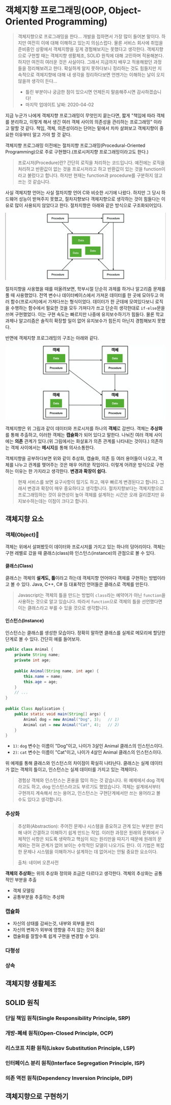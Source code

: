 # 객체지향 프로그래밍(OOP, Object-Oriented Programming)
> 객체지향으로 프로그래밍을 한다... 개발을 접하면서 가장 많이 들어본 말이다. 하지만 여전히 이에 대해 이해하고 있는지 의심스럽다. 물론 서비스 회사에 취업을 준비중인 상황에서 객체지향을 깊게 경험해보지는 못했다고 생각한다. 객체지향으로 구현할 때는 객체지향 생활체조, SOLID 원칙에 대해 고민하며 적용해본다. 하지만 여전히 여러운 것은 사실이다. 그래서 지금까지 배우고 적용해왔던 과정들을 정리해보려고 한다. 확실하게 알지 못하다보니 정리하는 것도 힘들지만 지속적으로 객체지향에 대해 내 생각을 정리하다보면 언젠가는 이해하는 날이 오지 않을까 생각이 든다...
> - 틀린 부분이나 궁금한 점이 있으시면 언제든지 말씀해주시면 감사하겠습니다!
> - 마지막 업데이트 날짜: 2020-04-02

지금 누군가 나에게 객체지향 프로그래밍이 무엇인지 묻는다면, 짧게 "책임에 따라 객체를 분리하고, 이렇게 해서 생긴 여러 객체 사이의 의존성을 관리하는 프로그래밍"
이라고 말할 것 같다. 책임, 객체, 의존성이라는 단어는 밑에서 차차 살펴보고 객체지향이 중요한 이유부터 알고 가야 할 것 같다.

객체지향 프로그래밍 이전에는 절차지향 프로그래밍(Procedural-Oriented Programming)으로 주로 구현했다.(프로시저지향 프로그래밍이라고도 한다.) 

> 프로시저(Procedure)란? 간단히 로직을 처리하는 코드입니다. 예전에는 로직을 처리하고 반환값이 없는 것을 프로시저라고 하고 반환값이 있는 것을 function이라고 불렀다고 합니다. 하지만 현재는 function과 procedure를 구분하지 않고 쓰는 것 같습니다.

사실 객체지향 언어는 사실 절차지향 언어 C와 비슷한 시기에 나왔다. 하지만 그 당시 하드웨어 성능이 받쳐주지 못했고, 절차지향보다 객체지향으로 생각하는 것이 힘들다는 이유로 많이 사용되지 않았다고 한다. 절차지향은 아래와 같은 방식으로 구조화되어있다.

![img1](./images/procedural-oriented-programming.png)

절차지향을 사옹했을 때를 떠올려보면, 학부시절 단순히 과제를 하거나 알고리즘 문제를 풀 때 사용했었다. 전역 변수나 데이터베이스에서 가져온 데이터를 한 곳에 모아두고 여러 함수(프로시저)에서 가져다쓰는 형식이었다. 데이터가 한 군데에 모여있다보니 로직을 수행하는 함수에서 필요한 것을 모두 가져다가 쓰고 단순히 생각한대로 `if-else`문을 쓰며 구현했었다. 이는 구현 속도는 빠르지만 나중에 유지보수하기가 힘들다. 물론 학교 과제나 알고리즘은 솔직히 확장할 일이 없어 유지보수가 힘든지 아닌지 경험해보지 못했다.

반면에 객체지향 프로그래밍의 구조는 아래와 같다.

![img2](./images/object-oriented-programming.png)

객체지향은 위 그림과 같이 데이터와 프로시저를 하나의 **객체**로 감싼다. 객체는 **추상화**를 통해 추출하고, 이러한 객체는 **캡슐화**가 되어 있다고 말한다. 나눠진 여러 객체 사이에는 **의존** 관계가 있다.(위 그림에서는 화살표가 의존 관계를 나타내는 것이다.) 의존하는 객체 사이에서는 **메시지**를 통해 의사소통한다.

객체지향을 공부하다보면 위와 같이 추상화, 캡슐화, 의존 등 여러 용어들이 나오고, 객체를 나누고 관계를 맺어주는 것은 매우 어려운 작업이다. 이렇게 어려운 방식으로 구현하는 이유는 한 가지라고 생각한다. **변경과 확장이 쉽다.** 

> 현재 서비스를 보면 요구사항이 많기도 하고, 매우 빠르게 변경된다고 합니다. 그래서 변경과 확장이 매우 중요하다고 생각합니다. 절차지향보다는 객체지향으로 프로그래밍하는 것이 유연성이 높아 객체를 설계하는 시간은 오래 걸리겠지만 유지보수하는데는 이점이 크다고 합니다.

## 객체지향 요소
### 객체(Object)
객체는 위에서 살펴봤듯이 데이터와 프로시저를 가지고 있는 하나의 덩어리이다. 객체는 구현 레벨로 갔을 때 클래스(class)와 인스턴스(instance)의 관점으로 볼 수 있다.

#### 클래스(Class)
클래스는 객체의 **설계도, 틀**이라고 하는데 객체지향 언어마다 객체를 구현하는 방법이라고 볼 수 있다. Java, C++, C# 등 대표적인 언어들은 클래스로 객체를 만든다. 

> Javascript는 객체의 틀을 만드는 방법이 `class`라는 예약어가 아닌 `function`을 사용하는 것으로 알고 있습니다. 따라서 `function`으로 객체의 틀을 선언했다면 이는 클래스라고 부를 수 있을 것으로 생각합니다.

#### 인스턴스(Instance)
인스턴스는 클래스를 생성한 모습이다. 정확히 말하면 클래스를 실제로 메모리에 할당한 단계로 볼 수 있다. 간단히 예를 들어보자.

```java
public class Animal {
    private String name;
    private int age;

    public Animal(String name, int age) {
        this.name = name;
        this.age = age;
    }
    // ...
}

public Class Application {
    public static void main(String[] args) {
        Animal dog = new Animal("Dog", 3);   // 1)
        Animal cat = new Animal("Cat", 4);   // 2)
    }
}
```

- `1)`: `dog` 변수는 이름이 "Dog"이고, 나이가 3살인 Animal 클래스의 인스턴스이다.
- `2)`: `cat` 변수는 이름이 "Cat"이고, 나이가 4살인 Animal 클래스의 인스턴스이다.

위 예제를 통해 클래스와 인스턴스의 차이점이 확실히 나타난다. 클래스는 실제 데이터가 없는 객체의 틀이고, 인스턴스는 실제 데이터를 가지고 있는 객체이다.

> 경험상 객체와 인스턴스는 혼용을 많이 하는 것 같습니다. 위 예제에서 dog 객체라고도 하고, dog 인스턴스라고도 부르기도 했었습니다. 객체는 설계에서부터 구현까지 계속해서 쓰는 용어고, 인스턴스는 구현단계에서만 쓰는 용어라고 볼 수도 있다고 생각합니다.

### 추상화
> 추상화(Abstraction): 주어진 문제나 시스템을 중요하고 관계 있는 부분만 분리해 내어 간결하고 이해하기 쉽게 만드는 작업. 이러한 과정은 원래의 문제에서 구체적인 사항은 되도록 생략하고 핵심이 되는 원리만을 따지기 때문에 원래의 문제와는 전혀 관계가 없어 보이는 수학적인 모델이 나오기도 한다. 이 기법은 복잡한 문제나 시스템을 이해하거나 설계하는 데 없어서는 안될 중요한 요소이다.
>
> 출처: 네이버 오픈사전

**객체의 추상화**는 위의 추상화 정의와 조금은 다르다고 생각한다. 객체의 추상화는 공통적인 부분을 추출
- 객체 모델링
- 공통부분을 추출하는 추상화


### 캡슐화
- 자신의 상태를 감싸는것, 내부와 외부를 분리
- 자신의 변화가 외부에 영향을 주지 않는 것이 중요!
- 캡슐화를 잘할수록 쉽게 구현을 변경할 수 있다.

### 다형성

### 상속


## 객체지향 생활체조


## SOLID 원칙

### 단일 책임 원칙(Single Responsibility Principle, SRP)

### 개방-폐쇄 원칙(Open-Closed Principle, OCP)

### 리스코프 치환 원칙(Liskov Substitution Principle, LSP)

### 인터페이스 분리 원칙(Interface Segregation Principle, ISP)

### 의존 역전 원칙(Dependency Inversion Principle, DIP)

## 객체지향으로 구현하기

